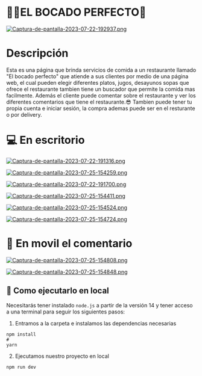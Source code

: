 
# 🧑‍🍳EL BOCADO PERFECTO🍲

[![Captura-de-pantalla-2023-07-22-192937.png](https://i.postimg.cc/CKSSR3f2/Captura-de-pantalla-2023-07-22-192937.png)](https://postimg.cc/QF4RPnmg)


# Descripción

Esta es una página que brinda servicios de comida a un restaurante llamado "El bocado perfecto" que atiende a sus clientes por medio de una página web, el cual pueden elegir diferentes platos, jugos, desayunos sopas que ofrece el restaurante tambien tiene un buscador que permite la comida mas facilmente. Además el cliente puede comentar sobre el restaurante y ver los diferentes comentarios que tiene el restaurante.😎
Tambien puede tener tu propia cuenta e iniciar sesión, la compra ademas puede ser en el resturante o por delivery.


# 💻 En escritorio


[![Captura-de-pantalla-2023-07-22-191316.png](https://i.postimg.cc/vmyxQ8Lx/Captura-de-pantalla-2023-07-22-191316.png)](https://postimg.cc/JsTzxLFR)

[![Captura-de-pantalla-2023-07-25-154259.png](https://i.postimg.cc/6qCS2wLq/Captura-de-pantalla-2023-07-25-154259.png)](https://postimg.cc/ZvKj2GQz)

[![Captura-de-pantalla-2023-07-22-191700.png](https://i.postimg.cc/brVFhF7d/Captura-de-pantalla-2023-07-22-191700.png)](https://postimg.cc/ctYc7T4N)

[![Captura-de-pantalla-2023-07-25-154411.png](https://i.postimg.cc/GhV8hCgG/Captura-de-pantalla-2023-07-25-154411.png)](https://postimg.cc/tYdC2Lj4)

[![Captura-de-pantalla-2023-07-25-154524.png](https://i.postimg.cc/j2C2tgzM/Captura-de-pantalla-2023-07-25-154524.png)](https://postimg.cc/2LRrxx9W)

[![Captura-de-pantalla-2023-07-25-154724.png](https://i.postimg.cc/s2y2vDYQ/Captura-de-pantalla-2023-07-25-154724.png)](https://postimg.cc/mPX4n46B)

# 📱 En movil el comentario

[![Captura-de-pantalla-2023-07-25-154808.png](https://i.postimg.cc/PJLXBLjc/Captura-de-pantalla-2023-07-25-154808.png)](https://postimg.cc/JHLCXztc)

[![Captura-de-pantalla-2023-07-25-154848.png](https://i.postimg.cc/rp88qZT5/Captura-de-pantalla-2023-07-25-154848.png)](https://postimg.cc/qN5fLLz7)



## 🚀 Como ejecutarlo en local

Necesitarás tener instalado ``` node.js ``` a partir de la versión 14 y tener acceso a una terminal para seguir los siguientes pasos:
>
1. Entramos a la carpeta e instalamos las dependencias necesarias
```
npm install
#
yarn
```
>
2. Ejecutamos nuestro proyecto en local
```
npm run dev
